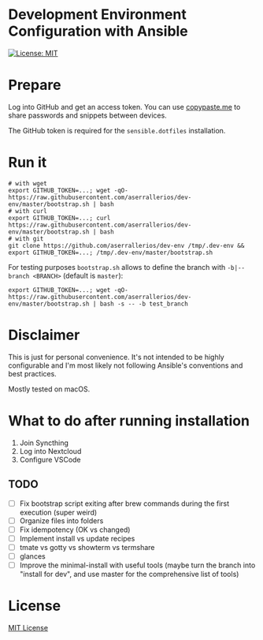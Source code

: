 Development Environment Configuration with Ansible
==================================================

[![License: MIT](https://img.shields.io/badge/license-MIT%20License-blue.svg)](https://raw.githubusercontent.com/aserrallerios/dev-env/master/LICENSE)

# Prepare

Log into GitHub and get an access token. You can use [copypaste.me](https://copypaste.me) to share passwords and snippets between devices.

The GitHub token is required for the `sensible.dotfiles` installation.

# Run it

```shell
# with wget
export GITHUB_TOKEN=...; wget -qO- https://raw.githubusercontent.com/aserrallerios/dev-env/master/bootstrap.sh | bash
# with curl
export GITHUB_TOKEN=...; curl https://raw.githubusercontent.com/aserrallerios/dev-env/master/bootstrap.sh | bash
# with git
git clone https://github.com/aserrallerios/dev-env /tmp/.dev-env && export GITHUB_TOKEN=...; /tmp/.dev-env/master/bootstrap.sh
```

For testing purposes `bootstrap.sh` allows to define the branch with `-b|--branch <BRANCH>` (default is `master`):

```shell
export GITHUB_TOKEN=...; wget -qO- https://raw.githubusercontent.com/aserrallerios/dev-env/master/bootstrap.sh | bash -s -- -b test_branch
```

# Disclaimer

This is just for personal convenience. It's not intended to be highly configurable and I'm most likely not following Ansible's conventions and best practices.

Mostly tested on macOS.

# What to do after running installation

1. Join Syncthing
2. Log into Nextcloud
3. Configure VSCode

## TODO

- [ ] Fix bootstrap script exiting after brew commands during the first execution (super weird)
- [ ] Organize files into folders
- [ ] Fix idempotency (OK vs changed)
- [ ] Implement install vs update recipes
- [ ] tmate vs gotty vs showterm vs termshare
- [ ] glances
- [ ] Improve the minimal-install with useful tools (maybe turn the branch into "install for dev", and use master for the comprehensive list of tools)

# License

[MIT License](LICENSE)
